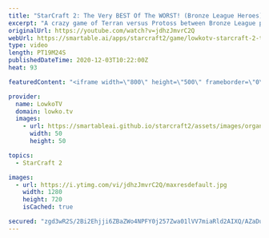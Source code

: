 ```yaml
---
title: "StarCraft 2: The Very BEST Of The WORST! (Bronze League Heroes)"
excerpt: "A crazy game of Terran versus Protoss between Bronze League players in StarCraft 2. In this match we see some crazy strategies coming into play.  Become a YouTube member: https://lowko.tv/join Support my work on Patreon: http://www.patreon.com/lowkotv  My second channel: http://lowko.tv/morelowko Lowko"
originalUrl: https://youtube.com/watch?v=jdhzJmvrC2Q
webUrl: https://smartable.ai/apps/starcraft2/game/lowkotv-starcraft-2-the-very-best-of-the-worst-bronze-league-heroes/
type: video
length: PT19M24S
publishedDateTime: 2020-12-03T10:22:00Z
heat: 93

featuredContent: "<iframe width=\"800\" height=\"500\" frameborder=\"0\" src=\"https://www.youtube.com/embed/jdhzJmvrC2Q\" allow=\"accelerometer; autoplay; encrypted-media; gyroscope; picture-in-picture\" allowfullscreen></iframe>"

provider:
  name: LowkoTV
  domain: lowko.tv
  images:
    - url: https://smartableai.github.io/starcraft2/assets/images/organizations/lowko.tv-50x50.jpg
      width: 50
      height: 50

topics:
  - StarCraft 2

images:
  - url: https://i.ytimg.com/vi/jdhzJmvrC2Q/maxresdefault.jpg
    width: 1280
    height: 720
    isCached: true

secured: "zgd3wR2S/2Bi2Ehjji6ZBaZWo4NPFY0j257Zwa01lVV7miaRld2AIXQ/AZaDuUa5UO0Uu1Af7Kx1IqNm17ZhoAs90QvmQk3UXNgwTGx11skeS6W2yGYRwhfrlsD4IB3NzCY469inIbHeZ2Pt94mRxbtVsYWfdEu+nyZ8LgCZIiVm4U55y/dXAk3II7B51cn+KjdcMjvk+H58ez+CFaowjbQ5AhRYUIigWLNurCQNJQSLzb8GKnQbN7sBTx+NQh3SjbKHBVwD8MYpesRlyAokrquu2htoraPI1NZbwc+ucfJBPUOc9c9bZ9HVSpOaxya+Z5Y36oH0ZG2rJFbFKBxAcnb/Hq3FQWu35JHbs72N34tDjAvXyOSwY8/VA3WlOKktDzl5zIIQMhEfO0DX26PAWh7sj7cE9DXys0rMMoolzMk=;+M9S7WMkhEXTROi2mPUPNw=="
---
```


